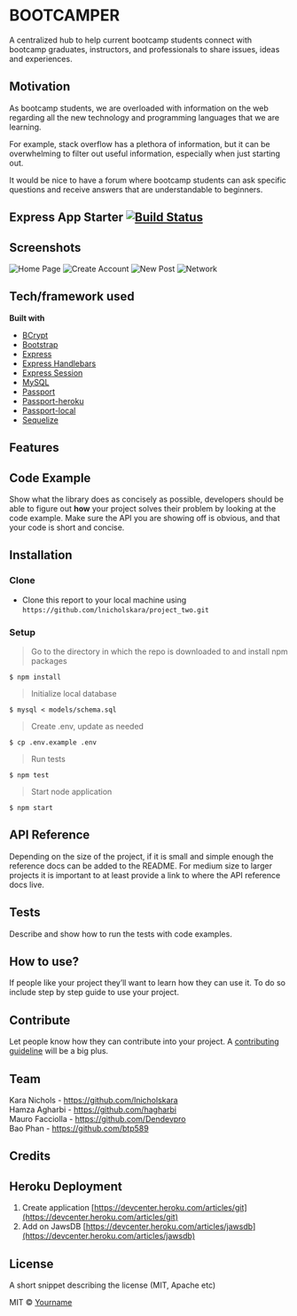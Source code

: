# BOOTCAMPER
A centralized hub to help current bootcamp students connect with bootcamp graduates, instructors, and professionals to share issues, ideas and experiences.


## Motivation
As bootcamp students, we are overloaded with information on the web regarding all the new technology and programming languages that we are learning.

For example, stack overflow has a plethora of information, but it can be overwhelming to filter out useful information, especially when just starting out.

It would be nice to have a forum where bootcamp students can ask specific questions and receive answers that are understandable to beginners.


## Express App Starter [![Build Status](https://travis-ci.com/bburrier/express-ci-starter.svg?branch=master)](https://travis-ci.com/bburrier/express-ci-starter)


 
## Screenshots
![Home Page](https://i.ibb.co/G9BqHF5/home.png "Home Page")
![Create Account](https://i.ibb.co/hshyQPr/create-account.png "Create Account")
![New Post](https://i.ibb.co/ngR1YYK/first-sample-post.png "New Post")
![Network](https://i.ibb.co/QD9RBGd/network-tab.png "Network")


## Tech/framework used
<b>Built with</b>
- [BCrypt](https://www.npmjs.com/package/bcrypt)
- [Bootstrap](https://getbootstrap.com/)
- [Express](https://expressjs.com)
- [Express Handlebars](https://www.npmjs.com/package/express-handlebars)
- [Express Session](https://github.com/expressjs/session)
- [MySQL](https://www.mysql.com/)
- [Passport](http://www.passportjs.org/)
- [Passport-heroku](https://www.npmjs.com/package/passport-heroku)
- [Passport-local](https://www.npmjs.com/package/passport-local)
- [Sequelize](http://docs.sequelizejs.com/)


## Features


## Code Example
Show what the library does as concisely as possible, developers should be able to figure out **how** your project solves their problem by looking at the code example. Make sure the API you are showing off is obvious, and that your code is short and concise.

## Installation

### Clone
- Clone this report to your local machine using `https://github.com/lnicholskara/project_two.git`
### Setup
> Go to the directory in which the repo is downloaded to and install npm packages
```shell
$ npm install
```
> Initialize local database
```shell
$ mysql < models/schema.sql
```
> Create .env, update as needed
```shell
$ cp .env.example .env
```
> Run tests
```shell
$ npm test
```
> Start node application
```shell
$ npm start
```

## API Reference

Depending on the size of the project, if it is small and simple enough the reference docs can be added to the README. For medium size to larger projects it is important to at least provide a link to where the API reference docs live.

## Tests
Describe and show how to run the tests with code examples.

## How to use?
If people like your project they’ll want to learn how they can use it. To do so include step by step guide to use your project.

## Contribute

Let people know how they can contribute into your project. A [contributing guideline](https://github.com/zulip/zulip-electron/blob/master/CONTRIBUTING.md) will be a big plus.

## Team
Kara Nichols - https://github.com/lnicholskara  
Hamza Agharbi - https://github.com/hagharbi  
Mauro Facciolla - https://github.com/Dendevpro  
Bao Phan - https://github.com/btp589  

## Credits
  

## Heroku Deployment
1. Create application [https://devcenter.heroku.com/articles/git](https://devcenter.heroku.com/articles/git)
2. Add on JawsDB [https://devcenter.heroku.com/articles/jawsdb](https://devcenter.heroku.com/articles/jawsdb)


## License
A short snippet describing the license (MIT, Apache etc)

MIT © [Yourname]()









